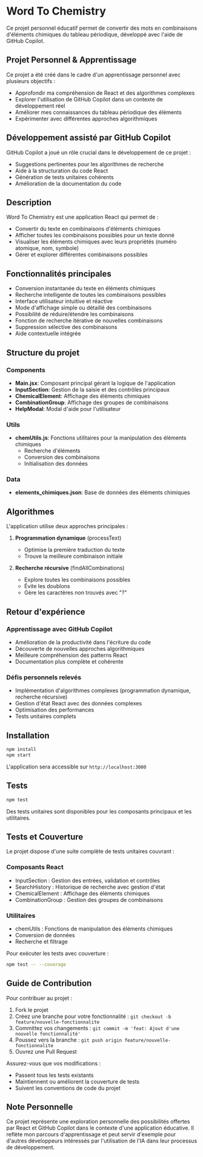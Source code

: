 # Word To Chemistry

Ce projet personnel éducatif permet de convertir des mots en combinaisons d'éléments chimiques du tableau périodique, développé avec l'aide de GitHub Copilot.

## Projet Personnel & Apprentissage

Ce projet a été créé dans le cadre d'un apprentissage personnel avec plusieurs objectifs :
- Approfondir ma compréhension de React et des algorithmes complexes
- Explorer l'utilisation de GitHub Copilot dans un contexte de développement réel
- Améliorer mes connaissances du tableau périodique des éléments
- Expérimenter avec différentes approches algorithmiques

## Développement assisté par GitHub Copilot

GitHub Copilot a joué un rôle crucial dans le développement de ce projet :
- Suggestions pertinentes pour les algorithmes de recherche
- Aide à la structuration du code React
- Génération de tests unitaires cohérents
- Amélioration de la documentation du code

## Description

Word To Chemistry est une application React qui permet de :
- Convertir du texte en combinaisons d'éléments chimiques
- Afficher toutes les combinaisons possibles pour un texte donné
- Visualiser les éléments chimiques avec leurs propriétés (numéro atomique, nom, symbole)
- Gérer et explorer différentes combinaisons possibles

## Fonctionnalités principales

- Conversion instantanée du texte en éléments chimiques
- Recherche intelligente de toutes les combinaisons possibles
- Interface utilisateur intuitive et réactive
- Mode d'affichage simple ou détaillé des combinaisons
- Possibilité de réduire/étendre les combinaisons
- Fonction de recherche itérative de nouvelles combinaisons
- Suppression sélective des combinaisons
- Aide contextuelle intégrée

## Structure du projet

### Components
- **Main.jsx**: Composant principal gérant la logique de l'application
- **InputSection**: Gestion de la saisie et des contrôles principaux
- **ChemicalElement**: Affichage des éléments chimiques
- **CombinationGroup**: Affichage des groupes de combinaisons
- **HelpModal**: Modal d'aide pour l'utilisateur

### Utils
- **chemUtils.js**: Fonctions utilitaires pour la manipulation des éléments chimiques
  - Recherche d'éléments
  - Conversion des combinaisons
  - Initialisation des données

### Data
- **elements_chimiques.json**: Base de données des éléments chimiques

## Algorithmes

L'application utilise deux approches principales :

1. **Programmation dynamique** (processText)
   - Optimise la première traduction du texte
   - Trouve la meilleure combinaison initiale

2. **Recherche récursive** (findAllCombinations)
   - Explore toutes les combinaisons possibles
   - Évite les doublons
   - Gère les caractères non trouvés avec "?"

## Retour d'expérience

### Apprentissage avec GitHub Copilot
- Amélioration de la productivité dans l'écriture du code
- Découverte de nouvelles approches algorithmiques
- Meilleure compréhension des patterns React
- Documentation plus complète et cohérente

### Défis personnels relevés
- Implémentation d'algorithmes complexes (programmation dynamique, recherche récursive)
- Gestion d'état React avec des données complexes
- Optimisation des performances
- Tests unitaires complets

## Installation

```bash
npm install
npm start
```

L'application sera accessible sur `http://localhost:3000`

## Tests

```bash
npm test
```

Des tests unitaires sont disponibles pour les composants principaux et les utilitaires.

## Tests et Couverture

Le projet dispose d'une suite complète de tests unitaires couvrant :

### Composants React
- InputSection : Gestion des entrées, validation et contrôles
- SearchHistory : Historique de recherche avec gestion d'état
- ChemicalElement : Affichage des éléments chimiques
- CombinationGroup : Gestion des groupes de combinaisons

### Utilitaires
- chemUtils : Fonctions de manipulation des éléments chimiques
- Conversion de données
- Recherche et filtrage

Pour exécuter les tests avec couverture :
```bash
npm test -- --coverage
```

## Guide de Contribution

Pour contribuer au projet :
1. Fork le projet
2. Créez une branche pour votre fonctionnalité : `git checkout -b feature/nouvelle-fonctionnalite`
3. Committez vos changements : `git commit -m 'feat: Ajout d'une nouvelle fonctionnalité'`
4. Poussez vers la branche : `git push origin feature/nouvelle-fonctionnalite`
5. Ouvrez une Pull Request

Assurez-vous que vos modifications :
- Passent tous les tests existants
- Maintiennent ou améliorent la couverture de tests
- Suivent les conventions de code du projet

## Note Personnelle

Ce projet représente une exploration personnelle des possibilités offertes par React et GitHub Copilot dans le contexte d'une application éducative. Il reflète mon parcours d'apprentissage et peut servir d'exemple pour d'autres développeurs intéressés par l'utilisation de l'IA dans leur processus de développement.
